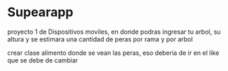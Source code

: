 # Supearapp
proyecto 1 de Dispositivos moviles, en donde podras ingresar tu arbol, su altura y se estimara una cantidad de peras por rama y por arbol


crear clase alimento donde se vean las peras, eso deberia de ir en el like que se debe de cambiar
